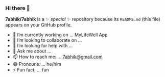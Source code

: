### Hi there 👋


**7abhik/7abhik** is a ✨ _special_ ✨ repository because its `README.md` (this file) appears on your GitHub profile.


- 🔭 I’m currently working on ... MyLifeWell App
- 👯 I’m looking to collaborate on ... 
- 🤔 I’m looking for help with ... 
- 💬 Ask me about ... 
- 📫 How to reach me: ... 7abhik@gmail.com  
- 😄 Pronouns: ... he/him
- ⚡ Fun fact: ... fun

